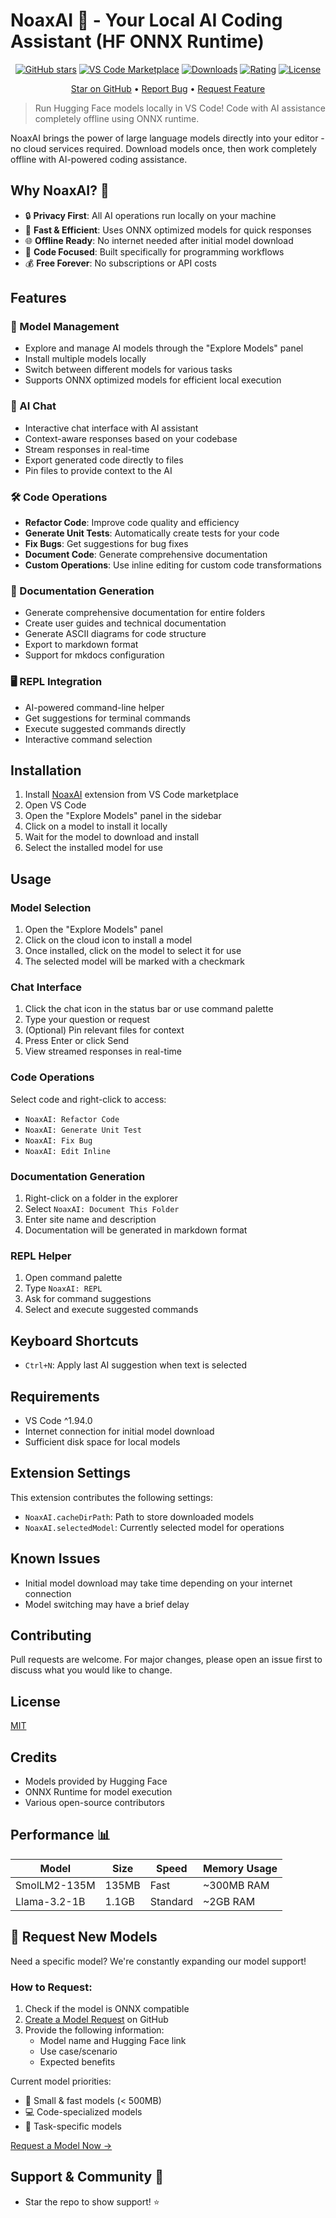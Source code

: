# NoaxAI 🌠 - Your Local AI Coding Assistant (HF ONNX Runtime)

<div align="center">

[![GitHub stars](https://img.shields.io/github/stars/mrniamster/noaxai.svg?style=social&label=Star&maxAge=2592000)](https://github.com/mrniamster/noaxai)
[![VS Code Marketplace](https://img.shields.io/visual-studio-marketplace/v/mrniamster.noaxai.svg?style=flat-square)](https://marketplace.visualstudio.com/items?itemName=mrniamster.noaxai)
[![Downloads](https://img.shields.io/visual-studio-marketplace/d/mrniamster.noaxai.svg?style=flat-square)](https://marketplace.visualstudio.com/items?itemName=mrniamster.noaxai)
[![Rating](https://img.shields.io/visual-studio-marketplace/r/mrniamster.noaxai.svg?style=flat-square)](https://marketplace.visualstudio.com/items?itemName=mrniamster.noaxai)
[![License](https://img.shields.io/badge/license-MIT-blue.svg?style=flat-square)](LICENSE)

[Star on GitHub](https://github.com/mrniamster/noaxai) • [Report Bug](https://github.com/mrniamster/noaxai/issues) • [Request Feature](https://github.com/mrniamster/noaxai/issues)

</div>

> Run Hugging Face models locally in VS Code! Code with AI assistance completely offline using ONNX runtime.

NoaxAI brings the power of large language models directly into your editor - no cloud services required. Download models once, then work completely offline with AI-powered coding assistance.

## Why NoaxAI? 🤔

- 🔒 **Privacy First**: All AI operations run locally on your machine
- 💨 **Fast & Efficient**: Uses ONNX optimized models for quick responses
- 🌐 **Offline Ready**: No internet needed after initial model download
- 🎯 **Code Focused**: Built specifically for programming workflows
- 💰 **Free Forever**: No subscriptions or API costs

## Features

### 🤖 Model Management

- Explore and manage AI models through the "Explore Models" panel
- Install multiple models locally
- Switch between different models for various tasks
- Supports ONNX optimized models for efficient local execution

### 💬 AI Chat

- Interactive chat interface with AI assistant
- Context-aware responses based on your codebase
- Stream responses in real-time
- Export generated code directly to files
- Pin files to provide context to the AI

### 🛠️ Code Operations

- **Refactor Code**: Improve code quality and efficiency
- **Generate Unit Tests**: Automatically create tests for your code
- **Fix Bugs**: Get suggestions for bug fixes
- **Document Code**: Generate comprehensive documentation
- **Custom Operations**: Use inline editing for custom code transformations

### 📝 Documentation Generation

- Generate comprehensive documentation for entire folders
- Create user guides and technical documentation
- Generate ASCII diagrams for code structure
- Export to markdown format
- Support for mkdocs configuration

### 🖥️ REPL Integration

- AI-powered command-line helper
- Get suggestions for terminal commands
- Execute suggested commands directly
- Interactive command selection

## Installation

1. Install [NoaxAI](https://marketplace.visualstudio.com/items?itemName=mrniamster.noaxai)  extension from VS Code marketplace 
2. Open VS Code
3. Open the "Explore Models" panel in the sidebar
4. Click on a model to install it locally
5. Wait for the model to download and install
6. Select the installed model for use

## Usage

### Model Selection

1. Open the "Explore Models" panel
2. Click on the cloud icon to install a model
3. Once installed, click on the model to select it for use
4. The selected model will be marked with a checkmark

### Chat Interface

1. Click the chat icon in the status bar or use command palette
2. Type your question or request
3. (Optional) Pin relevant files for context
4. Press Enter or click Send
5. View streamed responses in real-time

### Code Operations

Select code and right-click to access:

- `NoaxAI: Refactor Code`
- `NoaxAI: Generate Unit Test`
- `NoaxAI: Fix Bug`
- `NoaxAI: Edit Inline`

### Documentation Generation

1. Right-click on a folder in the explorer
2. Select `NoaxAI: Document This Folder`
3. Enter site name and description
4. Documentation will be generated in markdown format

### REPL Helper

1. Open command palette
2. Type `NoaxAI: REPL`
3. Ask for command suggestions
4. Select and execute suggested commands

## Keyboard Shortcuts

- `Ctrl+N`: Apply last AI suggestion when text is selected

## Requirements

- VS Code ^1.94.0
- Internet connection for initial model download
- Sufficient disk space for local models

## Extension Settings

This extension contributes the following settings:

- `NoaxAI.cacheDirPath`: Path to store downloaded models
- `NoaxAI.selectedModel`: Currently selected model for operations

## Known Issues

- Initial model download may take time depending on your internet connection
- Model switching may have a brief delay

## Contributing

Pull requests are welcome. For major changes, please open an issue first to discuss what you would like to change.

## License

[MIT](LICENSE)

## Credits

- Models provided by Hugging Face
- ONNX Runtime for model execution
- Various open-source contributors

## Performance 📊

| Model        | Size  | Speed    | Memory Usage |
| ------------ | ----- | -------- | ------------ |
| SmolLM2-135M | 135MB | Fast     | ~300MB RAM   |
| Llama-3.2-1B | 1.1GB | Standard | ~2GB RAM     |

## 🌟 Request New Models

Need a specific model? We're constantly expanding our model support!

### How to Request:

1. Check if the model is ONNX compatible
2. [Create a Model Request](https://github.com/mrniamster/noaxai/issues/new?assignees=&labels=model-request&template=model_request.md&title=%5BMODEL%5D+) on GitHub
3. Provide the following information:
   - Model name and Hugging Face link
   - Use case/scenario
   - Expected benefits

Current model priorities:

- 🚀 Small & fast models (< 500MB)
- 💻 Code-specialized models
- 🔧 Task-specific models

[Request a Model Now →](https://github.com/mrniamster/noaxai/issues/new?assignees=&labels=model-request&template=model_request.md&title=%5BMODEL%5D+)

## Support & Community 👥

<!-- - Follow [@mrniamster](https://twitter.com/mrniamster) for updates
- Join our [Discord Community](https://discord.gg/yourdiscord) -->
- Star the repo to show support! ⭐
